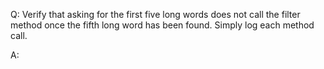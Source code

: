 Q: Verify that asking for the first five long words does not call the filter method once the fifth long word has been found. Simply log each method call.

A: 

